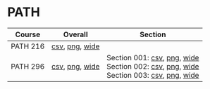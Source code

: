 # PATH

| Course | Overall | Section |
| ------ | ------- | ------- |
| PATH 216 | [csv](https://github.com/UCSD-Historical-Enrollment-Data/2023Fall/blob/main/overall/PATH%20216.csv), [png](https://raw.githubusercontent.com/UCSD-Historical-Enrollment-Data/2023Fall/main/plot_overall/PATH%20216.png), [wide](https://raw.githubusercontent.com/UCSD-Historical-Enrollment-Data/2023Fall/main/plot_overall_wide/PATH%20216.png) |  |
| PATH 296 | [csv](https://github.com/UCSD-Historical-Enrollment-Data/2023Fall/blob/main/overall/PATH%20296.csv), [png](https://raw.githubusercontent.com/UCSD-Historical-Enrollment-Data/2023Fall/main/plot_overall/PATH%20296.png), [wide](https://raw.githubusercontent.com/UCSD-Historical-Enrollment-Data/2023Fall/main/plot_overall_wide/PATH%20296.png) | Section 001: [csv](https://github.com/UCSD-Historical-Enrollment-Data/2023Fall/blob/main/section/PATH%20296_001.csv), [png](https://raw.githubusercontent.com/UCSD-Historical-Enrollment-Data/2023Fall/main/plot_section/PATH%20296_001.png), [wide](https://raw.githubusercontent.com/UCSD-Historical-Enrollment-Data/2023Fall/main/plot_section_wide/PATH%20296_001.png)<br>Section 002: [csv](https://github.com/UCSD-Historical-Enrollment-Data/2023Fall/blob/main/section/PATH%20296_002.csv), [png](https://raw.githubusercontent.com/UCSD-Historical-Enrollment-Data/2023Fall/main/plot_section/PATH%20296_002.png), [wide](https://raw.githubusercontent.com/UCSD-Historical-Enrollment-Data/2023Fall/main/plot_section_wide/PATH%20296_002.png)<br>Section 003: [csv](https://github.com/UCSD-Historical-Enrollment-Data/2023Fall/blob/main/section/PATH%20296_003.csv), [png](https://raw.githubusercontent.com/UCSD-Historical-Enrollment-Data/2023Fall/main/plot_section/PATH%20296_003.png), [wide](https://raw.githubusercontent.com/UCSD-Historical-Enrollment-Data/2023Fall/main/plot_section_wide/PATH%20296_003.png) |
